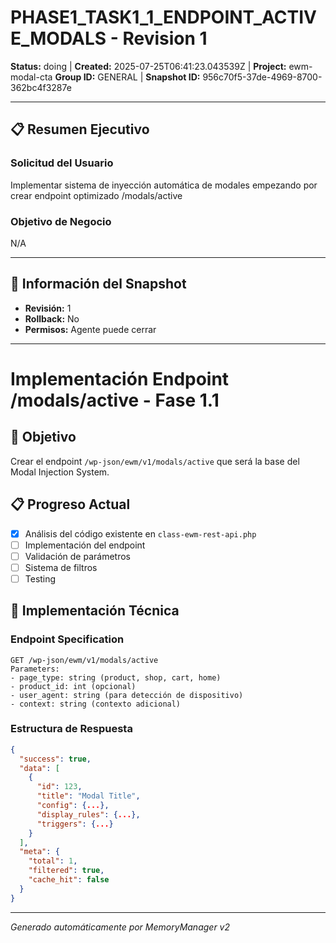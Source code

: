 # PHASE1_TASK1_1_ENDPOINT_ACTIVE_MODALS - Revision 1

**Status:** doing | **Created:** 2025-07-25T06:41:23.043539Z | **Project:** ewm-modal-cta
**Group ID:** GENERAL | **Snapshot ID:** 956c70f5-37de-4969-8700-362bc4f3287e

---

## 📋 Resumen Ejecutivo
### Solicitud del Usuario
Implementar sistema de inyección automática de modales empezando por crear endpoint optimizado /modals/active

### Objetivo de Negocio
N/A

---

## 🔧 Información del Snapshot
- **Revisión:** 1
- **Rollback:** No
- **Permisos:** Agente puede cerrar

---

# Implementación Endpoint /modals/active - Fase 1.1

## 🎯 Objetivo
Crear el endpoint `/wp-json/ewm/v1/modals/active` que será la base del Modal Injection System.

## 📋 Progreso Actual
- [x] Análisis del código existente en `class-ewm-rest-api.php`
- [ ] Implementación del endpoint
- [ ] Validación de parámetros
- [ ] Sistema de filtros
- [ ] Testing

## 🔧 Implementación Técnica

### Endpoint Specification
```
GET /wp-json/ewm/v1/modals/active
Parameters:
- page_type: string (product, shop, cart, home)
- product_id: int (opcional)
- user_agent: string (para detección de dispositivo)
- context: string (contexto adicional)
```

### Estructura de Respuesta
```json
{
  "success": true,
  "data": [
    {
      "id": 123,
      "title": "Modal Title",
      "config": {...},
      "display_rules": {...},
      "triggers": {...}
    }
  ],
  "meta": {
    "total": 1,
    "filtered": true,
    "cache_hit": false
  }
}
```

---

*Generado automáticamente por MemoryManager v2*
